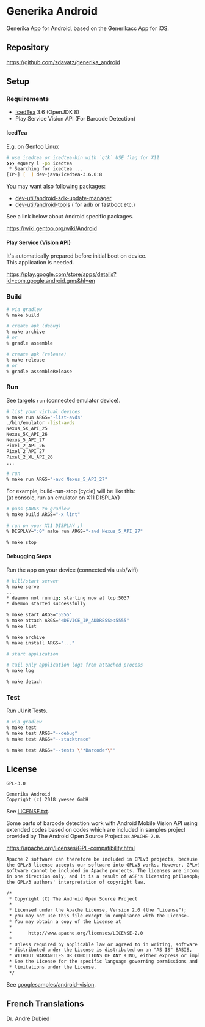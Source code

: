 # Generika Android

Generika App for Android, based on the Generikacc App for iOS.


## Repository

https://github.com/zdavatz/generika_android



## Setup

### Requirements

* [IcedTea](https://icedtea.classpath.org/wiki/Main_Page) 3.6 (OpenJDK 8)
* Play Service Vision API (For Barcode Detection)

#### IcedTea

E.g. on Gentoo Linux

```zsh
# use icedtea or icedtea-bin with `gtk` USE flag for X11
❯❯❯ equery l -po icedtea
 * Searching for icedtea ...
[IP-] [  ] dev-java/icedtea-3.6.0:8
```

You may want also following packages:

* [dev-util/android-sdk-update-manager](
  https://packages.gentoo.org/packages/dev-util/android-sdk-update-manager)
* [dev-util/android-tools](
  https://packages.gentoo.org/packages/dev-util/android-tools) (
  for adb or fastboot etc.)

See a link below about Android specific packages.

https://wiki.gentoo.org/wiki/Android

#### Play Service (Vision API)

It's automatically prepared before initial boot on device.  
This application is needed.

https://play.google.com/store/apps/details?id=com.google.android.gms&hl=en


### Build

```zsh
# via gradlew
% make build

# create apk (debug)
% make archive
# or
% gradle assemble

# create apk (release)
% make release
# or
% gradle assembleRelease
```

### Run

See targets `run` (connected emulator device).

```zsh
# list your virtual devices
% make run ARGS="-list-avds"
./bin/emulator -list-avds
Nexus_5X_API_25
Nexus_5X_API_26
Nexus_5_API_27
Pixel_2_API_26
Pixel_2_API_27
Pixel_2_XL_API_26
...

# run
% make run ARGS="-avd Nexus_5_API_27"
```

For example, build-run-stop (cycle) will be like this:  
(at console, run an emulator on X11 DISPLAY)

```zsh
# pass $ARGS to gradlew
% make build ARGS="-x lint"

# run on your X11 DISPLAY ;)
% DISPLAY=":0" make run ARGS="-avd Nexus_5_API_27"

% make stop
```

#### Debugging Steps

Run the app on your device (connected via usb/wifi)

```zsh
# kill/start server
% make serve
...
* daemon not runnig; starting now at tcp:5037
* daemon started successfully

% make start ARGS="5555"
% make attach ARGS="<DEVICE_IP_ADDRESS>:5555"
% make list

% make archive
% make install ARGS="..."

# start application

# tail only application logs from attached process
% make log

% make detach
```

### Test

Run JUnit Tests.

```zsh
# via gradlew
% make test
% make test ARGS="--debug"
% make test ARGS="--stacktrace"

% make test ARGS="--tests \"*Barcode*\""
```


## License

`GPL-3.0`

```txt
Generika Android
Copyright (c) 2018 ywesee GmbH
```

See [LICENSE.txt](LICENCE).


Some parts of barcode detection work with Android Mobile Vision API using
extended codes based on codes which are included in samples project provided
by The Android Open Source Project as `APACHE-2.0`.

https://apache.org/licenses/GPL-compatibility.html

```txt
Apache 2 software can therefore be included in GPLv3 projects, because
the GPLv3 license accepts our software into GPLv3 works. However, GPLv3
software cannot be included in Apache projects. The licenses are incompatible
in one direction only, and it is a result of ASF's licensing philosophy and
the GPLv3 authors' interpretation of copyright law.
```

```txt
/*
 * Copyright (C) The Android Open Source Project
 *
 * Licensed under the Apache License, Version 2.0 (the "License");
 * you may not use this file except in compliance with the License.
 * You may obtain a copy of the License at
 *
 *      http://www.apache.org/licenses/LICENSE-2.0
 *
 * Unless required by applicable law or agreed to in writing, software
 * distributed under the License is distributed on an "AS IS" BASIS,
 * WITHOUT WARRANTIES OR CONDITIONS OF ANY KIND, either express or implied.
 * See the License for the specific language governing permissions and
 * limitations under the License.
 */
```

See [googlesamples/android-vision](
https://github.com/googlesamples/android-vision).

## French Translations
Dr. André Dubied

